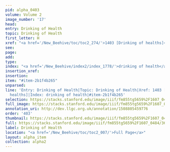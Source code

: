 ```yaml
---
pid: alpha_0403
volume: Volume 2
image_number: '17'
head: 
entry: Drinking of Health
topic: Drinking of Health
first_letter: H
xref: "<a href='/New_Beehive/toc/toc2_274/'>1403 [Drinking of healths]</a>"
see: 
page: 
add: 
type: 
index: "<a href='/New_Beehive/index2/index_1778/'>drinking of health</a>"
insertion_xref: 
insertion: 
item: "#item-2b1f4b265"
unparsed: 
line: 'Entry: Drinking of Health|Topic: Drinking of Health|Xref: 1403 [Drinking of
  healths]|Index: drinking of health|#item-2b1f4b265'
selection: https://stacks.stanford.edu/image/iiif/fm855tg5659%2F1607_0484/367,2727,3055,384/full/0/default.jpg
full_image: https://stacks.stanford.edu/image/iiif/fm855tg5659%2F1607_0484/full/full/0/default.jpg
annotation_uri: http://dev.llgc.org.uk/annotation/1508805459776
order: '403'
thumbnail: https://stacks.stanford.edu/image/iiif/fm855tg5659%2F1607_0484/367,2727,600,180/250,/0/default.jpg
full: https://stacks.stanford.edu/image/iiif/fm855tg5659%2F1607_0484/367,2727,3055,384/full/0/default.jpg
label: Drinking of Health
location: "<a href='/New_Beehive/toc/toc2_007/'>Full Page</a>"
layout: alpha_item
collection: alpha2
---
```

